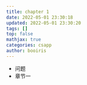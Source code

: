 ```yaml
---
title: chapter 1
date: 2022-05-01 23:30:18
updated: 2022-05-01 23:30:20
tags: []
top: false
mathjax: true
categories: csapp
author: booiris
---
```


- 问题
- 章节一
